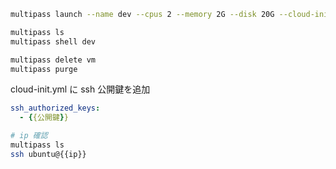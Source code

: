 
```bash
multipass launch --name dev --cpus 2 --memory 2G --disk 20G --cloud-init cloud-init.yml

multipass ls
multipass shell dev

multipass delete vm
multipass purge
```

cloud-init.yml に ssh 公開鍵を追加
```yaml
ssh_authorized_keys:
  - {{公開鍵}}
```

```bash
# ip 確認
multipass ls
ssh ubuntu@{{ip}}
```
